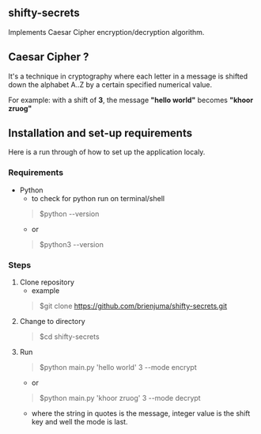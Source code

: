 ## shifty-secrets
Implements Caesar Cipher encryption/decryption algorithm.

## Caesar Cipher ?
It's a technique in cryptography where each letter in a message is shifted down the alphabet A..Z by a certain specified numerical value. 

For example: with a shift of <b>3</b>, the message <b>"hello world"</b> becomes <b>"khoor zruog"</b>

## Installation and set-up requirements
Here is a run through of how to set up the application localy.
### Requirements
- Python
    - to check for python run on terminal/shell
    > $python --version
    - or
    > $python3 --version
### Steps
1. Clone repository
    - example
    > $git clone https://github.com/brienjuma/shifty-secrets.git
2. Change to directory
    > $cd shifty-secrets 
3. Run 
    > $python main.py 'hello world' 3 --mode encrypt
    -    or 
    > $python main.py 'khoor zruog' 3 --mode decrypt
    - where the string in quotes is the message, integer value is the shift key and well the mode is last.
